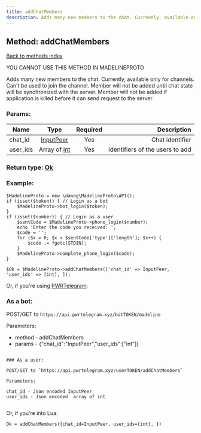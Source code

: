 ```yaml
---
title: addChatMembers
description: Adds many new members to the chat. Currently, available only for channels. Can't be used to join the channel. Member will not be added until chat state will be synchronized with the server. Member will not be added if application is killed before it can send request to the server
---
```

## Method: addChatMembers  
[Back to methods index](index.md)


YOU CANNOT USE THIS METHOD IN MADELINEPROTO


Adds many new members to the chat. Currently, available only for channels. Can't be used to join the channel. Member will not be added until chat state will be synchronized with the server. Member will not be added if application is killed before it can send request to the server

### Params:

| Name     |    Type       | Required | Description |
|----------|:-------------:|:--------:|------------:|
|chat\_id|[InputPeer](../types/InputPeer.md) | Yes|Chat identifier|
|user\_ids|Array of [int](../types/int.md) | Yes|Identifiers of the users to add|


### Return type: [Ok](../types/Ok.md)

### Example:


```
$MadelineProto = new \danog\MadelineProto\API();
if (isset($token)) { // Login as a bot
    $MadelineProto->bot_login($token);
}
if (isset($number)) { // Login as a user
    $sentCode = $MadelineProto->phone_login($number);
    echo 'Enter the code you received: ';
    $code = '';
    for ($x = 0; $x < $sentCode['type']['length']; $x++) {
        $code .= fgetc(STDIN);
    }
    $MadelineProto->complete_phone_login($code);
}

$Ok = $MadelineProto->addChatMembers(['chat_id' => InputPeer, 'user_ids' => [int], ]);
```

Or, if you're using [PWRTelegram](https://pwrtelegram.xyz):

### As a bot:

POST/GET to `https://api.pwrtelegram.xyz/botTOKEN/madeline`

Parameters:

* method - addChatMembers
* params - {"chat_id":"InputPeer","user_ids":["int"]}

```

### As a user:

POST/GET to `https://api.pwrtelegram.xyz/userTOKEN/addChatMembers`

Parameters:

chat_id - Json encoded InputPeer
user_ids - Json encoded  array of int


```

Or, if you're into Lua:

```
Ok = addChatMembers({chat_id=InputPeer, user_ids={int}, })
```

